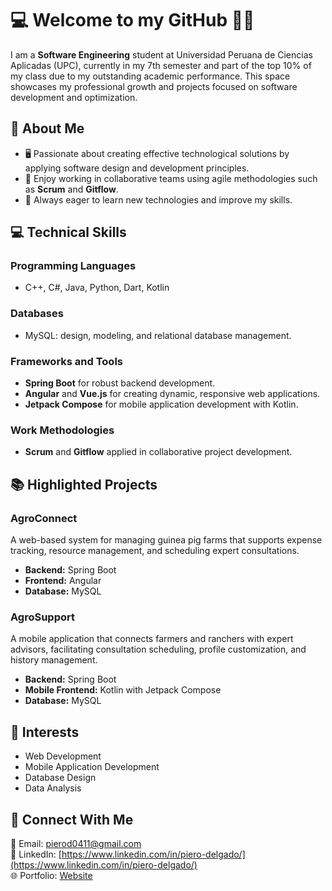 # 💻 Welcome to my GitHub 👨‍💻

I am a **Software Engineering** student at Universidad Peruana de Ciencias Aplicadas (UPC), currently in my 7th semester and part of the top 10% of my class due to my outstanding academic performance. This space showcases my professional growth and projects focused on software development and optimization.

## 🔧 About Me
- 🖥️ Passionate about creating effective technological solutions by applying software design and development principles.  
- 🤝 Enjoy working in collaborative teams using agile methodologies such as **Scrum** and **Gitflow**.  
- 🚀 Always eager to learn new technologies and improve my skills.  

## 💻 Technical Skills

### Programming Languages
- C++, C#, Java, Python, Dart, Kotlin  

### Databases
- MySQL: design, modeling, and relational database management.  

### Frameworks and Tools
- **Spring Boot** for robust backend development.
- **Angular** and **Vue.js** for creating dynamic, responsive web applications.
- **Jetpack Compose** for mobile application development with Kotlin.  

### Work Methodologies
- **Scrum** and **Gitflow** applied in collaborative project development.  

## 📚 Highlighted Projects  
### AgroConnect  
A web-based system for managing guinea pig farms that supports expense tracking, resource management, and scheduling expert consultations.  
- **Backend:** Spring Boot  
- **Frontend:** Angular  
- **Database:** MySQL  

### AgroSupport  
A mobile application that connects farmers and ranchers with expert advisors, facilitating consultation scheduling, profile customization, and history management.  
- **Backend:** Spring Boot  
- **Mobile Frontend:** Kotlin with Jetpack Compose  
- **Database:** MySQL  

## 🌟 Interests
- Web Development  
- Mobile Application Development  
- Database Design  
- Data Analysis  

## 🤝 Connect With Me
📧 Email: pierod0411@gmail.com  
🔗 LinkedIn: [https://www.linkedin.com/in/piero-delgado/](https://www.linkedin.com/in/piero-delgado/)  
🌐 Portfolio: [Website](https://pierodelgado.netlify.app) 
